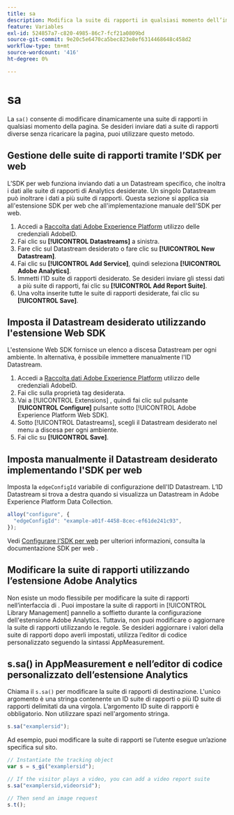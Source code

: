 ```yaml
---
title: sa
description: Modifica la suite di rapporti in qualsiasi momento dell’implementazione.
feature: Variables
exl-id: 524857a7-c820-4985-86c7-fcf21a0809bd
source-git-commit: 9e20c5e6470ca5bec823e8ef6314468648c458d2
workflow-type: tm+mt
source-wordcount: '416'
ht-degree: 0%

---
```


# sa

La `sa()` consente di modificare dinamicamente una suite di rapporti in qualsiasi momento della pagina. Se desideri inviare dati a suite di rapporti diverse senza ricaricare la pagina, puoi utilizzare questo metodo.

## Gestione delle suite di rapporti tramite l’SDK per web

L’SDK per web funziona inviando dati a un Datastream specifico, che inoltra i dati alle suite di rapporti di Analytics desiderate. Un singolo Datastream può inoltrare i dati a più suite di rapporti. Questa sezione si applica sia all&#39;estensione SDK per web che all&#39;implementazione manuale dell&#39;SDK per web.

1. Accedi a [Raccolta dati Adobe Experience Platform](https://experience.adobe.com/data-collection) utilizzo delle credenziali AdobeID.
1. Fai clic su **[!UICONTROL Datastreams]** a sinistra.
1. Fare clic sul Datastream desiderato o fare clic su **[!UICONTROL New Datastream]**.
1. Fai clic su **[!UICONTROL Add Service]**, quindi seleziona **[!UICONTROL Adobe Analytics]**.
1. Immetti l’ID suite di rapporti desiderato. Se desideri inviare gli stessi dati a più suite di rapporti, fai clic su **[!UICONTROL Add Report Suite]**.
1. Una volta inserite tutte le suite di rapporti desiderate, fai clic su **[!UICONTROL Save]**.

## Imposta il Datastream desiderato utilizzando l&#39;estensione Web SDK

L&#39;estensione Web SDK fornisce un elenco a discesa Datastream per ogni ambiente. In alternativa, è possibile immettere manualmente l&#39;ID Datastream.

1. Accedi a [Raccolta dati Adobe Experience Platform](https://experience.adobe.com/data-collection) utilizzo delle credenziali AdobeID.
1. Fai clic sulla proprietà tag desiderata.
1. Vai a [!UICONTROL Extensions] , quindi fai clic sul pulsante **[!UICONTROL Configure]** pulsante sotto [!UICONTROL Adobe Experience Platform Web SDK].
1. Sotto [!UICONTROL Datastreams], scegli il Datastream desiderato nel menu a discesa per ogni ambiente.
1. Fai clic su **[!UICONTROL Save]**.

## Imposta manualmente il Datastream desiderato implementando l&#39;SDK per web

Imposta la `edgeConfigId` variabile di configurazione dell&#39;ID Datastream. L’ID Datastream si trova a destra quando si visualizza un Datastream in Adobe Experience Platform Data Collection.

```js
alloy("configure", {
  "edgeConfigId": "example-a01f-4458-8cec-ef61de241c93",
});
```

Vedi [Configurare l’SDK per web](https://experienceleague.adobe.com/docs/experience-platform/edge/fundamentals/configuring-the-sdk.html) per ulteriori informazioni, consulta la documentazione SDK per web .

## Modificare la suite di rapporti utilizzando l’estensione Adobe Analytics

Non esiste un modo flessibile per modificare la suite di rapporti nell’interfaccia di . Puoi impostare la suite di rapporti in [!UICONTROL Library Management] pannello a soffietto durante la configurazione dell&#39;estensione Adobe Analytics. Tuttavia, non puoi modificare o aggiornare la suite di rapporti utilizzando le regole. Se desideri aggiornare i valori della suite di rapporti dopo averli impostati, utilizza l’editor di codice personalizzato seguendo la sintassi AppMeasurement.

## s.sa() in AppMeasurement e nell’editor di codice personalizzato dell’estensione Analytics

Chiama il `s.sa()` per modificare la suite di rapporti di destinazione. L&#39;unico argomento è una stringa contenente un ID suite di rapporti o più ID suite di rapporti delimitati da una virgola. L’argomento ID suite di rapporti è obbligatorio. Non utilizzare spazi nell&#39;argomento stringa.

```js
s.sa("examplersid");
```

Ad esempio, puoi modificare la suite di rapporti se l’utente esegue un’azione specifica sul sito.

```js
// Instantiate the tracking object
var s = s_gi("examplersid");

// If the visitor plays a video, you can add a video report suite
s.sa("examplersid,videorsid");

// Then send an image request
s.t();
```
